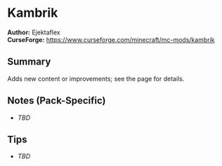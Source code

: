 # Kambrik

**Author:** Ejektaflex  
**CurseForge:** https://www.curseforge.com/minecraft/mc-mods/kambrik

## Summary
Adds new content or improvements; see the page for details.

## Notes (Pack-Specific)
- _TBD_

## Tips
- _TBD_

